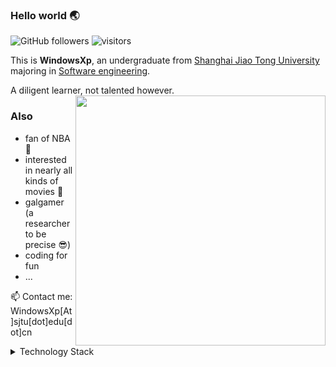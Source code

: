 <!--
**WindowsXp-Beta/WindowsXp-Beta** is a ✨ _special_ ✨ repository because its `README.md` (this file) appears on your GitHub profile.

Here are some ideas to get you started:

- 🔭 I’m currently working on ...
- 🌱 I’m currently learning ...
- 👯 I’m looking to collaborate on ...
- 🤔 I’m looking for help with ...
- 💬 Ask me about ...
- 📫 How to reach me: ...
- 😄 Pronouns: ...
- ⚡ Fun fact: ...
-->
### Hello world :earth_asia:
![GitHub followers](https://img.shields.io/github/followers/WindowsXp-Beta?style=social)
![visitors](https://visitor-badge.glitch.me/badge?page_id=WindowsXp-Beta)

This is **WindowsXp**, an undergraduate from [Shanghai Jiao Tong University](http://en.sjtu.edu.cn/) majoring in [Software engineering](http://www.se.sjtu.edu.cn/).

A diligent learner, not talented however.
<img align='right' src='https://github-readme-stats.vercel.app/api/top-langs/?username=WindowsXp-Beta&layout=compact&hide=css,scss,hcl,Tcl&langs_count=10&theme=tokyonight' width='400px'>
### Also
- fan of NBA :basketball:
- interested in nearly all kinds of movies :movie_camera:
- galgamer (a researcher to be precise :sunglasses:)
- coding for fun
- ...

📫 Contact me: WindowsXp[At]sjtu[dot]edu[dot]cn

<details>
  <Summary>Technology Stack</summary>
  <h4> language</h4>
  <div><img alt="C" src="https://img.shields.io/badge/c-%2300599C.svg?style=for-the-	badge&logo=c&logoColor=white"/> <img alt="Python" src="https://img.shields.io/badge/python-%2314354C.svg?style=for-the-badge&logo=python&logoColor=white"/> <img alt="JavaScript" src="https://img.shields.io/badge/javascript-%23323330.svg?style=for-the-badge&logo=javascript&logoColor=%23F7DF1E"/> <img alt="Java" src="https://img.shields.io/badge/java-%23ED8B00.svg?style=for-the-badge&logo=java&logoColor=white"/> <img alt="Dart" src="https://img.shields.io/badge/dart-%230175C2.svg?style=for-the-badge&logo=dart&logoColor=white"/> <img alt="HTML5" src="https://img.shields.io/badge/html5-%23E34F26.svg?style=for-the-badge&logo=html5&logoColor=white"/> <img alt="CSS3" src="https://img.shields.io/badge/css3-%231572B6.svg?style=for-the-badge&logo=css3&logoColor=white"/></div>
  <h4> Frameworks and libraries</h4>
  <div><img alt="React" src="https://img.shields.io/badge/react-%2320232a.svg?style=for-the-badge&logo=react&logoColor=%2361DAFB"/> <img alt="Flutter" src="https://img.shields.io/badge/Flutter-%2302569B.svg?style=for-the-badge&logo=Flutter&logoColor=white" /> <img alt="Spring" src="https://img.shields.io/badge/spring-%236DB33F.svg?style=for-the-badge&logo=spring&logoColor=white"/> <img alt="Webpack" src="https://img.shields.io/badge/webpack-%238DD6F9.svg?style=for-the-badge&logo=webpack&logoColor=black" /> <img alt="Material UI" src="https://img.shields.io/badge/materialui-%230081CB.svg?style=for-the-badge&logo=material-ui&logoColor=white"/> <img alt="Ant-Design" src="https://img.shields.io/badge/-AntDesign-%230170FE?style=for-the-badge&logo=ant-design&logoColor=white"/></div>
  <h4> Database</h4>
  <div><img alt="MySQL" src="https://img.shields.io/badge/mysql-%2300f.svg?style=for-the-badge&logo=mysql&logoColor=white"/> <img alt="Postgres" src ="https://img.shields.io/badge/postgres-%23316192.svg?style=for-the-badge&logo=postgresql&logoColor=white"/></div>
  <h4> Operating System</h4>
  <div><img alt="MacOS" src="https://img.shields.io/badge/macOS-000000?style=for-the-badge&logo=macOS&logoColor=white"/> <img alt="Ubuntu" src="https://img.shields.io/badge/Ubuntu-E95420?style=for-the-badge&logo=ubuntu&logoColor=white" /> <img alt="IOS" src="https://img.shields.io/badge/iOS-000000?style=for-the-badge&logo=ios&logoColor=white"></div>
  <h4> IDE and Editor</h4>
  <div><img alt="Vim" src="https://img.shields.io/badge/VIM-%2311AB00.svg?style=for-the-badge&logo=vim&logoColor=white"/> <img alt="Visual Studio Code" src="https://img.shields.io/badge/VSCode-0078d7.svg?style=for-the-badge&logo=visual-studio-code&logoColor=white"/> <img alt="IntelliJ IDEA" src="https://img.shields.io/badge/JetBrains-000000.svg?style=for-the-badge&logo=JetBrains&logoColor=white"/> <img alt="Xcode" src="https://img.shields.io/badge/Xcode-007ACC?style=for-the-badge&logo=Xcode&logoColor=white"/></div>
  <h4> Other</h4>
  <div><img alt="LaTeX" src="https://img.shields.io/badge/latex-%23008080.svg?style=for-the-badge&logo=latex&logoColor=white"/> <img alt="Markdown" src="https://img.shields.io/badge/markdown-%23000000.svg?style=for-the-badge&logo=markdown&logoColor=white"/> <img alt="Raspberry Pi" src="https://img.shields.io/badge/-RaspberryPi-C51A4A?style=for-the-badge&logo=Raspberry-Pi"/> <img alt="Arduino" src="https://img.shields.io/badge/-Arduino-00979D?style=for-the-badge&logo=Arduino&logoColor=white"/> <img alt="Jupyter" src="https://img.shields.io/badge/Jupyter-%23F37626.svg?style=for-the-badge&logo=Jupyter&logoColor=white" /> <img alt="Postman" src="https://img.shields.io/badge/Postman-FF6C37?style=for-the-badge&logo=postman&logoColor=red" /></div>
</details>